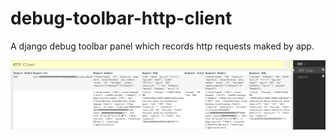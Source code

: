 # debug-toolbar-http-client
A django debug toolbar panel which records http requests maked by app.

![alt tag](https://github.com/hoffer2github/debug-toolbar-http-client/blob/master/sample.png)
